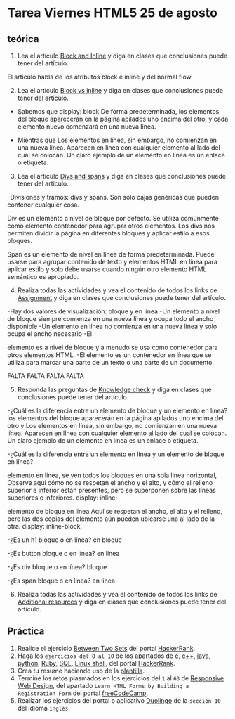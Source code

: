 # Tarea Viernes HTML5 25 de agosto

## teórica

1. Lea el artículo [Block and Inline](https://www.theodinproject.com/lessons/foundations-block-and-inline) y diga en clases que conclusiones puede tener del artículo.

El articulo habla de los atributos block e inline y del normal flow

2. Lea el artículo [Block vs inline](https://www.theodinproject.com/lessons/foundations-block-and-inline#block-vs-inline) y diga en clases que conclusiones puede tener del artículo.

- Sabemos que display: block.De forma predeterminada, los elementos del bloque aparecerán en la página apilados uno encima del otro, y cada elemento nuevo comenzará en una nueva línea.
 
- Mientras que Los elementos en línea, sin embargo, no comienzan en una nueva línea. Aparecen en línea con cualquier elemento al lado del cual se colocan. Un claro ejemplo de un elemento en línea es un enlace o <a>etiqueta. 

3. Lea el artículo [Divs and spans](https://www.theodinproject.com/lessons/foundations-block-and-inline#divs-and-spans) y diga en clases que conclusiones puede tener del artículo.

-Divisiones y tramos: divs y spans. Son sólo cajas genéricas que pueden contener cualquier cosa.

Div es un elemento a nivel de bloque por defecto. Se utiliza comúnmente como elemento contenedor para agrupar otros elementos. Los divs nos permiten  dividir  la página en diferentes bloques y aplicar estilo a esos bloques.

Span es un elemento de nivel en línea de forma predeterminada. Puede usarse para agrupar contenido de texto y elementos HTML en línea para aplicar estilo y solo debe usarse cuando ningún otro elemento HTML semántico es apropiado.

4. Realiza todas las actividades y vea el contenido de todos los links de [Assignment](https://www.theodinproject.com/lessons/foundations-the-box-model#assignment) y diga en clases que conclusiones puede tener del artículo.

-Hay dos valores de visualización: bloque y en línea
-Un elemento a nivel de bloque siempre comienza en una nueva línea y ocupa todo el ancho disponible
-Un elemento en línea no comienza en una nueva línea y solo ocupa el ancho necesario
-El <div>elemento es a nivel de bloque y a menudo se usa como contenedor para otros elementos HTML.
-El <span>elemento es un contenedor en línea que se utiliza para marcar una parte de un texto o una parte de un documento.

FALTA FALTA FALTA FALTA 

5. Responda las preguntas de [Knowledge check](https://www.theodinproject.com/lessons/foundations-block-and-inline#knowledge-check) y diga en clases que conclusiones puede tener del artículo.

-¿Cuál es la diferencia entre un elemento de bloque y un elemento en línea? los elementos del bloque aparecerán en la página apilados uno encima del otro y Los elementos en línea, sin embargo, no comienzan en una nueva línea. Aparecen en línea con cualquier elemento al lado del cual se colocan. Un claro ejemplo de un elemento en línea es un enlace o <a>etiqueta. 

-¿Cuál es la diferencia entre un elemento en línea y un elemento de bloque en línea?

elemento en linea, se ven todos los bloques en una sola linea horizontal, Observe aquí cómo no se respetan el ancho y el alto, y cómo el relleno superior e inferior están presentes, pero se superponen sobre las líneas superiores e inferiores.
display: inline;

elemento de bloque en linea Aquí se respetan el ancho, el alto y el relleno, pero las dos copias del elemento aún pueden ubicarse una al lado de la otra. display: inline-block;


-¿Es un h1 bloque o en línea?
en bloque 

-¿Es button bloque o en línea?
en linea

-¿Es div bloque o en línea?
bloque

-¿Es span bloque o en línea?
en linea

6. Realiza todas las actividades y vea el contenido de todos los links de [Additional resources](https://www.theodinproject.com/lessons/foundations-block-and-inline#additional-resources) y diga en clases que conclusiones puede tener del artículo.


## Práctica

1. Realice el ejercicio [Between Two Sets](https://www.hackerrank.com/challenges/between-two-sets/problem?isFullScreen=false) del portal [HackerRank](https://www.hackerrank.com/dashboard).
2. Haga los `ejercicios del 8 al 10` de los apartados de [c](https://www.hackerrank.com/domains/c), [c++](https://www.hackerrank.com/domains/cpp), [java](https://www.hackerrank.com/domains/java), [python](https://www.hackerrank.com/domains/python), [Ruby](https://www.hackerrank.com/domains/ruby), [SQL](https://www.hackerrank.com/domains/sql), [Linux shell](https://www.hackerrank.com/domains/shell), del portal [HackerRank](https://www.hackerrank.com/dashboard).
3. Crea tu resume haciendo uso de la [plantilla](https://docs.google.com/document/d/1jfUa4HGBDjt2peJPQ0Wg1YhdGkCoSysS6QMT4u8bCic/edit?usp=sharing).
4. Termine los retos plasmados en los ejercicios del `1` al `63` de [Responsive Web Design](https://www.freecodecamp.org/learn/2022/responsive-web-design/), del apartado `Learn HTML Forms by Building a Registration Form` del portal [freeCodeCamp](https://www.freecodecamp.org/learn/).
5. Realizar los ejercicios del portal o aplicativo [Duolingo](https://www.duolingo.com/learn) de la `sección 10` del idioma `inglés`.